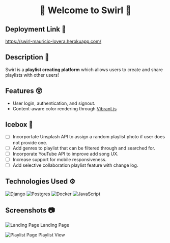 <h1 align='center'> 👋 Welcome to Swirl 👋 </h1>

## **Deployment Link** 🔗
https://swirl-mauricio-lovera.herokuapp.com/

## **Description** 📃

Swirl is a **playlist creating platform** which allows users to create and share playlists with other users!
 
## **Features** 😲

- User login, authentication, and signout.
- Content-aware color rendering through [Vibrant.js](https://github.com/Vibrant-Colors/node-vibrant)


## **Icebox** 🧊

- [ ] Incorportate Unsplash API to assign a random playlist photo if user does not provide one. 
- [ ] Add genres to playlist that can be filtered through and searched for.
- [ ] Incorporate YouTube API to improve add song UX.
- [ ] Increase support for mobile responsiveness.
- [ ] Add selective collaboration playlist feature with change log.  

## **Technologies Used** ⚙
![Django](https://img.shields.io/badge/django-%23092E20.svg?style=for-the-badge&logo=django&logoColor=white) 
![Postgres](https://img.shields.io/badge/postgres-%23316192.svg?style=for-the-badge&logo=postgresql&logoColor=white)
![Docker](https://img.shields.io/badge/docker-%230db7ed.svg?style=for-the-badge&logo=docker&logoColor=white)
![JavaScript](https://img.shields.io/badge/javascript-%23323330.svg?style=for-the-badge&logo=javascript&logoColor=%23F7DF1E)
## **Screenshots** 📷

![Landing Page](https://i.imgur.com/A2BFCTw.png)
Landing Page

![Playlist Page](https://i.imgur.com/1qBsKeE.png)
Playlist View



